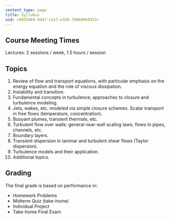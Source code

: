 ```yaml
---
content_type: page
title: Syllabus
uid: c9935469-9447-ca17-e326-796609e9352c
---
```


Course Meeting Times
--------------------

Lectures: 2 sessions / week, 1.5 hours / session

Topics
------

1.  Review of flow and transport equations, with particular emphasis on the energy equation and the role of viscous dissipation.
2.  Instability and transition.
3.  Fundamental concepts in turbulence; approaches to closure and turbulence modeling.
4.  Jets, wakes, etc. modeled via simple closure schemes. Scalar transport in free flows (temperature, concentration).
5.  Buoyant plumes, transient thermals, etc.
6.  Turbulent flow over walls: general near-wall scaling laws; flows in pipes, channels, etc.
7.  Boundary layers.
8.  Transient dispersion in laminar and turbulent shear flows (Taylor dispersion).
9.  Turbulence models and their application.
10.  Additional topics.

Grading
-------

The final grade is based on performance in:

*   Homework Problems
*   Midterm Quiz (take-home)
*   Individual Project
*   Take-home Final Exam